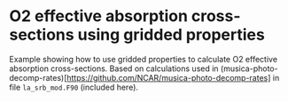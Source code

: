 O2 effective absorption cross-sections using gridded properties
===============================================================

Example showing how to use gridded properties to calculate O2 effective
absorption cross-sections. Based on calculations used in
(musica-photo-decomp-rates)[https://github.com/NCAR/musica-photo-decomp-rates]
in file `la_srb_mod.F90` (included here).

